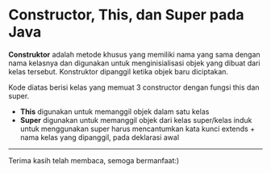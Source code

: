 # **Constructor, This, dan Super pada Java**

**Construktor** adalah metode khusus yang memiliki nama yang sama dengan nama kelasnya dan digunakan untuk menginisialisasi objek yang dibuat dari kelas tersebut. Konstruktor dipanggil ketika objek baru diciptakan.

Kode diatas berisi kelas yang memuat 3 constructor dengan fungsi this dan super. <br>
* **This** digunakan untuk memanggil objek dalam satu kelas <br>
* **Super** digunakan untuk memanggil objek dari kelas super/kelas induk <br>
untuk menggunakan super harus mencantumkan kata kunci extends + nama kelas yang dipanggil, pada deklarasi awal


***
Terima kasih telah membaca, semoga bermanfaat:)
